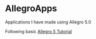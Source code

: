 AllegroApps
===========

Applications I have made using Allegro 5.0

Following basic [Allegro 5 Tutorial](https://wiki.allegro.cc/index.php?title=Allegro_5_API_Tutorials)
